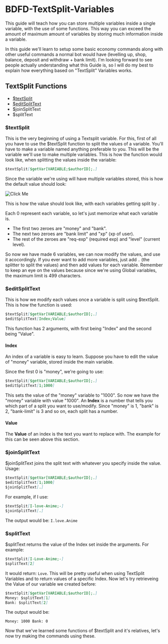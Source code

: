 # BDFD-TextSplit-Variables

This guide will teach how you can store multiple variables inside a single variable, with the use of some functions. This way you can exceed the amount of maximum amount of variables by storing much information inside a variable.


In this guide we'll learn to setup some basic economy commands along with other useful commands a normal bot would have (levelling up, shop, balance, deposit and withdraw + bank limit).
I'm looking forward to see people actually understanding what this Guide is, so I will do my best to explain how everything based on "TextSplit" Variables works.

## TextSplit Functions 
- [$textSplit](#textsplit)
- [$editSplitText](#editsplittext)
- $joinSplitText
- $splitText



### $textSplit

This is the very beginning of using a Textsplit variable.
For this, first of all you have to use the $textSplit function to split the values of a variable.
You'll have to make a variable named anything preferable to you. This will be the variable we'll use to make multiple variables. This is how the function would look like, when splitting the values inside the variable:

```markdown
$textSplit[$getVar[VARIABLE;$authorID];.]
```

Since the variable we're using will have multiple variables stored, this is how the default value should look:

![Click Me](https://cdn.discordapp.com/attachments/1349964745519665273/1349964786217259048/IMG_20250314_094112.jpg?ex=67d5042e&is=67d3b2ae&hm=a9a67c1e2e2b10f325f442ea4294ca80e308b3be67c5f770be763724c15c1600&)


This is how the value should look like, with each variables getting split by `.`

Each 0 represent each variable, so let's just memorize what each variable is.

- The first two zeroes are "money" and "bank".
- The next two zeroes are "bank limit" and "xp" (xp of user).
- The rest of the zeroes are "req-exp" (required exp) and "level" (current level).


So now we have made 6 variables, we can now modify the values, and use it acocordingly.
If you ever want to add more variables, just add `.` (the splitter to split the values) and then add values for each variable. Remember to keep an eye on the values because since we're using Global variables, the maximum limit is 499 characters.



### $editSplitText

This is how we modify each values once a variable is split using $textSplit. This is how the function is used:

```markdown
$textSplit[$getVar[VARIABLE;$authorID];.]
$editSplitText[Index;Value]
```

This function has 2 arguments, with first being "Index" and the second being "Value". 

#### Index

An index of a variable is easy to learn. Suppose you have to edit the value of "money" variable, stored inside the main variable.

Since the first 0 is "money", we're going to use:

```markdown
$textSplit[$getVar[VARIABLE;$authorID];.]
$editSplitText[1;1000]
```

This sets the value of the "money" variable to "1000". So now we have the "money" variable with value "1000".
An **Index** is a number that tells you which part of a split you want to use/modify.
Since "money" is 1, "bank" is 2, "bank-limit" is 3 and so on, each split has a number.



#### Value

The **Value** of an index is the text you want to replace with.
The example for this can be seen above this section.



### $joinSplitText

$joinSplitText joins the split text with whatever you specify inside the value. Usage:

```markdown
$textSplit[$getVar[VARIABLE;$authorID];.]
$editSplitText[1;1000]
$joinSplitText[.]
```

For example, if I use:

```markdown
$textSplit[I-love-Anime;-]
$joinSplitText[.]
```

The output would be: `I.love.Anime`


### $splitText

$splitText returns the value of the Index set inside the arguments. For example:

```markdown
$textSplit[I-Love-Anime;-]
$splitText[2]
```

It would return: `Love`.
This will be pretty useful when using TextSplit Variables and to return values of a specific Index.
Now let's try retrieveing the Value of our variable we created before:

```markdown
$textSplit[$getVar[VARIABLE;$authorID];.]
Money: $splitText[1]
Bank: $splitText[2]
```

The output would be:

`Money: 1000
Bank: 0`


Now that we've learned some functions of $textSplit and it's relatives, let's now try making the commands using these.

